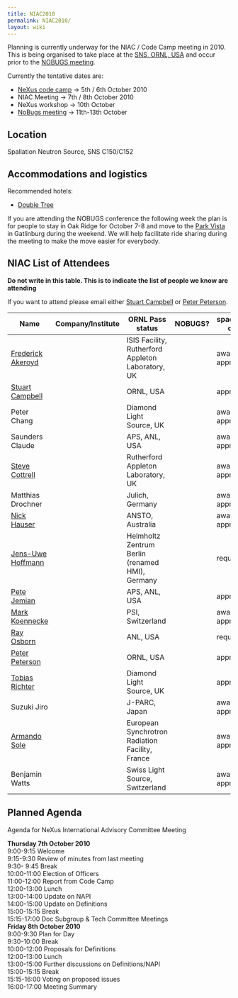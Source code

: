 ```yaml
---
title: NIAC2010
permalink: NIAC2010/
layout: wiki
---
```


Planning is currently underway for the NIAC / Code Camp meeting in 2010.
This is being organised to take place at the [SNS, ORNL,
USA](http://neutrons.ornl.gov/) and occur prior to the [NOBUGS
meeting](http://www.nobugsconference.org/).

Currently the tentative dates are:

-   [NeXus code camp](NIAC2010_CodeCamp "wikilink") -&gt; 5th / 6th
    October 2010
-   NIAC Meeting -&gt; 7th / 8th October 2010
-   NeXus workshop -&gt; 10th October
-   [NoBugs meeting](http://www.nobugsconference.org/Conferences) -&gt;
    11th-13th October

Location
--------

Spallation Neutron Source, SNS C150/C152

Accommodations and logistics
----------------------------

Recommended hotels:

-   [Double
    Tree](http://doubletree1.hilton.com/en_US/dt/hotel/ORKDTDT-Doubletree-Hotel-Oak-Ridge-Tennessee/index.do)

If you are attending the NOBUGS conference the following week the plan
is for people to stay in Oak Ridge for October 7-8 and move to the [Park
Vista](http://doubletree1.hilton.com/en_US/dt/hotel/GKTPVDT-The-Park-Vista-Gatlinburg-a-Doubletree-Hotel-Tennessee/index.do)
in Gatlinburg during the weekend. We will help facilitate ride sharing
during the meeting to make the move easier for everybody.

NIAC List of Attendees
----------------------

**Do not write in this table. This is to indicate the list of people we
know are attending**

If you want to attend please email either [Stuart
Campbell](User%3AStuart_Campbell "wikilink") or [Peter
Peterson](User%3APeter_Peterson "wikilink").

| Name                                                      | Company/Institute                                   | ORNL Pass status    | NOBUGS? | spaces in car |
|-----------------------------------------------------------|-----------------------------------------------------|---------------------|---------|---------------|
| [Frederick Akeroyd](User%3AFreddie_Akeroyd "wikilink")    | | ISIS Facility, Rutherford Appleton Laboratory, UK | | awaiting approval | YES     |               |
| [Stuart Campbell](User%3AStuart_Campbell "wikilink")      | | ORNL, USA                                         | | approved          | YES     | 2             |
| Peter Chang                                               | | Diamond Light Source, UK                          | | awaiting approval | YES     |               |
| Saunders Claude                                           | | APS, ANL, USA                                     | | awaiting approval | **NO**  |               |
| [Steve Cottrell](User%3ASteve_Cottrell "wikilink")        | | Rutherford Appleton Laboratory, UK                | | awaiting approval | YES     |               |
| Matthias Drochner                                         | | Julich, Germany                                   | | awaiting approval |         |               |
| [Nick Hauser](User%3ANick_Hauser "wikilink")              | | ANSTO, Australia                                  | | awaiting approval | YES     |               |
| [ Jens-Uwe Hoffmann](User%3AJens-Uwe_Hoffmann "wikilink") | | Helmholtz Zentrum Berlin (renamed HMI), Germany   | | requested         | X       |               |
| [Pete Jemian](User%3APete_Jemian "wikilink")              | | APS, ANL, USA                                     | | approved          | **NO**  |               |
| [Mark Koennecke](User%3AMark_Koennecke "wikilink")        | | PSI, Switzerland                                  | | awaiting approval | X       |               |
| [Ray Osborn](User%3ARay_Osborn "wikilink")                | | ANL, USA                                          | | requested         | ?       |               |
| [Peter Peterson](User%3APeter_Peterson "wikilink")        | | ORNL, USA                                         | | approved          | X       | 3             |
| [Tobias Richter](User%3ATobias_Richter "wikilink")        | | Diamond Light Source, UK                          | | approved          | X       |               |
| Suzuki Jiro                                               | | J-PARC, Japan                                     | | awaiting approval | X       |               |
| [Armando Sole](User%3AArmando_Sole "wikilink")            | | European Synchrotron Radiation Facility, France   | | awaiting approval | X       |               |
| Benjamin Watts                                            | | Swiss Light Source, Switzerland                   | | awaiting approval | **NO**  |               |

Planned Agenda
--------------

Agenda for NeXus International Advisory Committee Meeting

**Thursday 7th October 2010**  
9:00-9:15 Welcome  
9:15-9:30 Review of minutes from last meeting  
9:30- 9:45 Break  
10:00-11:00 Election of Officers  
11:00-12:00 Report from Code Camp  
12:00-13:00 Lunch  
13:00-14:00 Update on NAPI  
14:00-15:00 Update on Definitions  
15:00-15:15 Break  
15:15-17:00 Doc Subgroup & Tech Committee Meetings  
**Friday 8th October 2010**  
9:00-9:30 Plan for Day  
9:30-10:00 Break  
10:00-12:00 Proposals for Definitions  
12:00-13:00 Lunch  
13:00-15:00 Further discussions on Definitions/NAPI  
15:00-15:15 Break  
15:15-16:00 Voting on proposed issues  
16:00-17:00 Meeting Summary  

